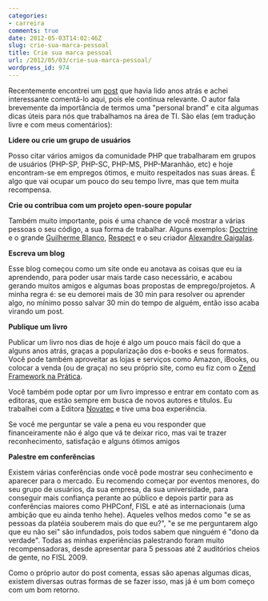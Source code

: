 ```yaml
---
categories:
- carreira
comments: true
date: 2012-05-03T14:02:46Z
slug: crie-sua-marca-pessoal
title: Crie sua marca pessoal
url: /2012/05/03/crie-sua-marca-pessoal/
wordpress_id: 974
---
```


Recentemente encontrei um [post](http://www.codinghorror.com/blog/2006/04/your-personal-brand.html) que havia lido anos atrás e achei interessante comentá-lo aqui, pois ele continua relevante. O autor fala brevemente da importância de termos uma "personal brand" e cita algumas dicas úteis para nós que trabalhamos na área de TI. São elas (em tradução livre e com meus comentários):

**Lidere ou crie um grupo de usuários**

Posso citar vários amigos da comunidade PHP que trabalharam em grupos de usuários (PHP-SP, PHP-SC, PHP-MS, PHP-Maranhão, etc) e hoje encontram-se em empregos ótimos, e muito respeitados nas suas áreas. É algo que vai ocupar um pouco do seu tempo livre, mas que tem muita recompensa.

**Crie ou contribua com um projeto open-soure popular**

Também muito importante, pois é uma chance de você mostrar a várias pessoas o seu código, a sua forma de trabalhar.
Alguns exemplos: [Doctrine](http://www.doctrine-project.org) e o grande [Guilherme Blanco](http://twitter.com/guilhermeblanco), [Respect](https://github.com/Respect) e o seu criador [Alexandre Gaigalas](http://twitter.com/alganet).

**Escreva um blog**

Esse blog começou como um site onde eu anotava as coisas que eu ia aprendendo, para poder usar mais tarde caso necessário, e acabou gerando muitos amigos e algumas boas propostas de emprego/projetos. A minha regra é: se eu demorei mais de 30 min para resolver ou aprender algo, no mínimo posso salvar 30 min do tempo de alguém, então isso acaba virando um post.

**Publique um livro**

Publicar um livro nos dias de hoje é algo um pouco mais fácil do que a alguns anos atrás, graças a popularização dos e-books e seus formatos. Você pode também aproveitar as lojas e serviços como Amazon, iBooks, ou colocar a venda (ou de graça) no seu próprio site, como eu fiz com o [Zend Framework na Prática](http://www.zfnapratica.com.br).

Você também pode optar por um livro impresso e entrar em contato com as editoras, que estão sempre em busca de novos autores e títulos. Eu trabalhei com a Editora [Novatec](http://www.novatec.com.br/) e tive uma boa experiência.

Se você me perguntar se vale a pena eu vou responder que financeiramente não é algo que vá te deixar rico, mas vai te trazer reconhecimento, satisfação e alguns ótimos amigos

**Palestre em conferências**

Existem várias conferências onde você pode mostrar seu conhecimento e aparecer para o mercado. Eu recomendo começar por eventos menores, do seu grupo de usuários, da sua empresa, da sua universidade, para conseguir mais confiança perante ao público e depois partir para as conferências maiores como PHPConf, FISL e até as internacionais (uma ambição que eu ainda tenho hehe). Aqueles velhos medos como "e se as pessoas da platéia souberem mais do que eu?", "e se me perguntarem algo que eu não sei" são infundados, pois todos sabem que ninguém é "dono da verdade". Todas as minhas experiências palestrando foram muito recompensadoras, desde apresentar para 5 pessoas até 2 auditórios cheios de gente, no FISL 2009.

Como o próprio autor do post comenta, essas são apenas algumas dicas, existem diversas outras formas de se fazer isso, mas já é um bom começo com um bom retorno.
